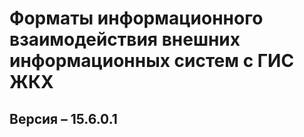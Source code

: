 # Форматы информационного взаимодействия внешних информационных систем с ГИС ЖКХ
## Версия – 15.6.0.1

